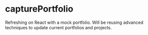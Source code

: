 # capturePortfolio
 
Refreshing on React with a mock portfolio. Will be reusing advanced techniques to update current portfolios and projects.